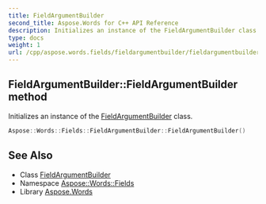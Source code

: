 ```yaml
---
title: FieldArgumentBuilder
second_title: Aspose.Words for C++ API Reference
description: Initializes an instance of the FieldArgumentBuilder class.
type: docs
weight: 1
url: /cpp/aspose.words.fields/fieldargumentbuilder/fieldargumentbuilder/
---
```

## FieldArgumentBuilder::FieldArgumentBuilder method


Initializes an instance of the [FieldArgumentBuilder](../) class.

```cpp
Aspose::Words::Fields::FieldArgumentBuilder::FieldArgumentBuilder()
```

## See Also

* Class [FieldArgumentBuilder](../)
* Namespace [Aspose::Words::Fields](../../)
* Library [Aspose.Words](../../../)
